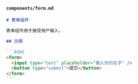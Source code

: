 #### `components/form.md`

````markdown
# 表单组件

表单组件用于接受用户输入。

## 示例

```html
<form>
  <input type="text" placeholder="输入你的名字" />
  <button type="submit">提交</button>
</form>
```
````
